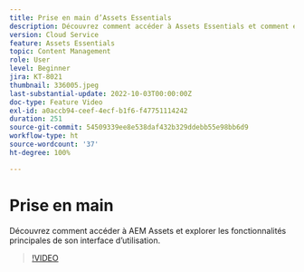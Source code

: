 ```yaml
---
title: Prise en main d’Assets Essentials
description: Découvrez comment accéder à Assets Essentials et comment explorer les facettes principales de son interface utilisateur.
version: Cloud Service
feature: Assets Essentials
topic: Content Management
role: User
level: Beginner
jira: KT-8021
thumbnail: 336005.jpeg
last-substantial-update: 2022-10-03T00:00:00Z
doc-type: Feature Video
exl-id: a0accb94-ceef-4ecf-b1f6-f47751114242
duration: 251
source-git-commit: 54509339ee8e538daf432b329ddebb55e98bb6d9
workflow-type: ht
source-wordcount: '37'
ht-degree: 100%

---
```


# Prise en main

Découvrez comment accéder à AEM Assets et explorer les fonctionnalités principales de son interface d’utilisation.

>[!VIDEO](https://video.tv.adobe.com/v/336005?quality=12&learn=on)

